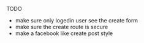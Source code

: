 TODO
- make sure only logedin user see the create form 
- make sure the create route is secure
- make a facebook like create post style
